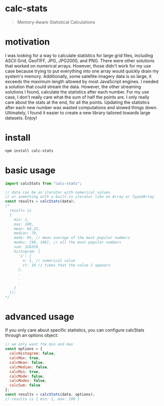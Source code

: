# calc-stats
> Memory-Aware Statistical Calculations

# motivation
I was looking for a way to calculate statistics for large grid files, including ASCII Grid, GeoTIFF, JPG, JPG2000, and PNG.
There were other solutions that worked on numerical arrays.
However, those didn't work for my use case because trying to put everything into one array would quickly drain my system's memory.
Additionally, some satellite imagery data is so large, it exceeds the maximum length allowed by most JavaScript engines.
I needed a solution that could stream the data.
However, the other streaming solutions I found, calculate the statistics after each number.
For my use case, I don't really care what the sum of half the points are.
I only really care about the stats at the end, for all the points.
Updating the statistics after each new number was wasted computations and slowed things down.  Ultimately, I found it easier to create a new library tailored towards large datasets.
Enjoy!

# install
```bash
npm install calc-stats
```

# basic usage
```javascript
import calcStats from "calc-stats";

// data can be an iterator with numerical values
// or something with a built-in iterator like an Array or TypedArray
const results = calcStats(data);
/*
  results is
  {
    min: 1,
    max: 100,
    mean: 66.25,
    median: 70,
    mode: 95, // mean average of the most popular numbers
    modes: [90, 100], // all the most popular numbers
    sum: 328350,
    histogram: {
      '1': {
        n: 1, // numerical value
        ct: 10 // times that the value 1 appears
      },
      .
      .
      .
    }
  });
*/
```

# advanced usage
If you only care about specific statistics, you can configure calcStats through an options object:
```js
// we only want the min and max
const options = {
  calcHistogram: false,
  calcMax: true,
  calcMean: false,
  calcMedian: false,
  calcMin: true,
  calcMode: false,
  calcModes: false,
  calcSum: false
};
const results = calcStats(data, options);
// results is { min: 1, max: 100 }
```
